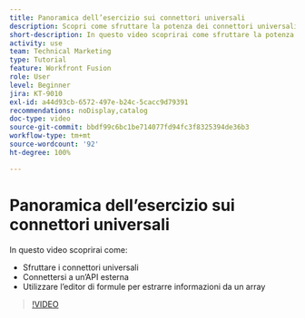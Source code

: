 ```yaml
---
title: Panoramica dell’esercizio sui connettori universali
description: Scopri come sfruttare la potenza dei connettori universali, connettersi a un’API esterna ed estrarre informazioni da un array, il tutto in  [!DNL Adobe Workfront Fusion].
short-description: In questo video scoprirai come sfruttare la potenza dei connettori universali, connetterti a un’API esterna e utilizzare l’editor di formule per estrarre informazioni da un array.
activity: use
team: Technical Marketing
type: Tutorial
feature: Workfront Fusion
role: User
level: Beginner
jira: KT-9010
exl-id: a44d93cb-6572-497e-b24c-5cacc9d79391
recommendations: noDisplay,catalog
doc-type: video
source-git-commit: bbdf99c6bc1be714077fd94fc3f8325394de36b3
workflow-type: tm+mt
source-wordcount: '92'
ht-degree: 100%

---
```


# Panoramica dell’esercizio sui connettori universali

In questo video scoprirai come:

* Sfruttare i connettori universali
* Connettersi a un’API esterna
* Utilizzare l’editor di formule per estrarre informazioni da un array

>[!VIDEO](https://video.tv.adobe.com/v/3416542/?quality=12&learn=on&enablevpops=1&captions=ita)
